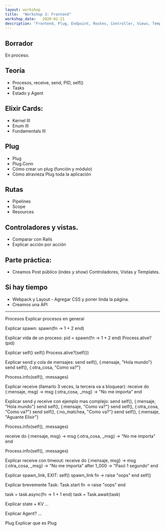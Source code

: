 ```yaml
---
layout: workshop
title:  "Workshop 3: Frontend"
workshop_date:   2020-02-21
description: "Frontend, Plug, Endpoint, Routes, Controller, Views, Templates, Layouts."
---
```


## Borrador
En proceso.

## Teoría
* Procesos, receive, send, PID, self()
* Tasks
* Estado y Agent

## Elixir Cards:
* Kernel III
* Enum III
* Fundamentals III

## Plug
* Plug
* Plug.Conn
* Cómo crear un plug (función y módulo)
* Cómo atravieza Plug toda la aplicación

## Rutas
* Pipelines
* Scope
* Resources

## Controladores y vistas.
* Comparar con Rails
* Explicar acción por acción

## Parte práctica:
* Creamos Post público (index y show) Controladores, Vistas y Templates.

## Si hay tiempo
* Webpack y Layout - Agregar CSS y poner linda la página.
* Creamos una API

-----

Procesos
Explicar procesos en general

Explicar spawn:
spawn(fn -> 1 + 2 end)

Explicar vida de un proceso:
pid = spawn(fn -> 1 + 2 end)
Process.alive?(pid)

Explicar self()
self()
Process.alive?(self())

Explicar send y cola de mensajes:
send self(), {:mensaje, "Hola mundo"}
send self(), {:otra_cosa, "Como va?"}

Process.info(self(), :messages)

Explicar receive (llamarlo 3 veces, la tercera va a bloquear):
receive do
  {:mensaje, msg} -> msg
  {:otra_cosa, _msg} -> "No me importa"
end

Explicar send y receive con ejemplo mas complejo:
send self(), {:mensaje, "Hola mundo"}
send self(), {:mensaje, "Como va?"}
send self(), {:otra_cosa, "Como va?"}
send self(), {:no_matchea, "Como va?"}
send self(), {:mensaje, "Aguante Elixir"}

Process.info(self(), :messages)

receive do
  {:mensaje, msg} -> msg
  {:otra_cosa, _msg} -> "No me importa"
end

Process.info(self(), :messages)

Explicar receive con timeout:
receive do
  {:mensaje, msg} -> msg
  {:otra_cosa, _msg} -> "No me importa"
after
  1_000 -> "Pasó 1 segundo"
end

Explicar spawn_link, EXIT:
self()
spawn_link fn -> raise "oops" end
self()


Explicar brevemente Task:
Task.start fn -> raise "oops" end


task = task.async(fn -> 1 + 1 end)
task = Task.await(task)

Explicar state + KV
…

Explicar Agent?
…


Plug
Explicar que es Plug
